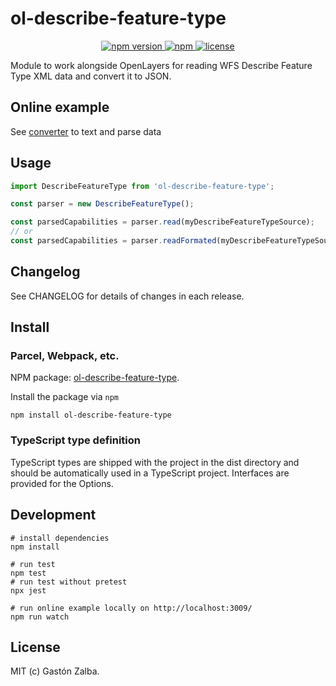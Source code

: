 # ol-describe-feature-type

<p align="center">
    <a href="https://www.npmjs.com/package/ol-describe-feature-type">
        <img src="https://img.shields.io/npm/v/ol-describe-feature-type.svg" alt="npm version">
    </a>
    <a href="https://img.shields.io/npm/dm/ol-describe-feature-type">
        <img alt="npm" src="https://img.shields.io/npm/dm/ol-describe-feature-type">
    </a>
    <a href="https://github.com/gastonzalba/ol-describe-feature-type/blob/master/LICENSE">
        <img src="https://img.shields.io/npm/l/ol-describe-feature-type.svg" alt="license">
    </a>
</p>

Module to work alongside OpenLayers for reading WFS Describe Feature Type XML data and convert it to JSON.

## Online example

See [converter](https://raw.githack.com/GastonZalba/ol-describe-feature-type/main/examples/converter.html) to text and parse data

## Usage

```js
import DescribeFeatureType from 'ol-describe-feature-type';

const parser = new DescribeFeatureType();

const parsedCapabilities = parser.read(myDescribeFeatureTypeSource);
// or
const parsedCapabilities = parser.readFormated(myDescribeFeatureTypeSource);

```

## Changelog

See CHANGELOG for details of changes in each release.

## Install

### Parcel, Webpack, etc.

NPM package: [ol-describe-feature-type](https://www.npmjs.com/package/ol-describe-feature-type).

Install the package via `npm`

```shell
npm install ol-describe-feature-type
```

### TypeScript type definition

TypeScript types are shipped with the project in the dist directory and should be automatically used in a TypeScript project. Interfaces are provided for the Options.

## Development

```shell
# install dependencies
npm install

# run test
npm test
# run test without pretest
npx jest

# run online example locally on http://localhost:3009/
npm run watch 
```

## License
MIT (c) Gastón Zalba.
